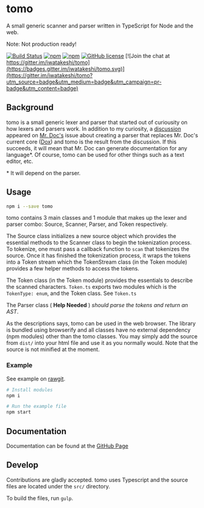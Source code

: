 # tomo

A small generic scanner and parser written in TypeScript for Node and the web.

Note: Not production ready!

[![Build Status](https://travis-ci.org/iwatakeshi/tomo.svg?branch=master)](https://travis-ci.org/iwatakeshi/tomo)
[![npm](https://img.shields.io/npm/v/tomo.svg)](https://www.npmjs.com/package/tomo)
[![npm](https://img.shields.io/npm/dt/tomo.svg)](https://www.npmjs.com/package/tomo)
[![GitHub license](https://img.shields.io/badge/license-MIT-blue.svg)](https://raw.githubusercontent.com/iwatakeshi/tomo/master/LICENSE.md)
[![Join the chat at https://gitter.im/iwatakeshi/tomo](https://badges.gitter.im/iwatakeshi/tomo.svg)](https://gitter.im/iwatakeshi/tomo?utm_source=badge&utm_medium=badge&utm_campaign=pr-badge&utm_content=badge)

## Background

tomo is a small generic lexer and parser that started out of curiousity on how lexers and parsers work. In addition to my curiosity,
a [discussion](https://github.com/mr-doc/mr-doc/issues/94) appeared on [Mr. Doc's](https://github.com/mr-doc/) issue about creating a parser that
replaces Mr. Doc's current core ([Dox](https://github.com/tj/dox)) and tomo is the result from the discussion. If this succeeds, it will mean that Mr. Doc can generate documentation for any language*. Of course, tomo can be used for other things such as a text editor, etc.

\* It will depend on the parser.


## Usage

```bash
npm i --save tomo
```

tomo contains 3 main classes and 1 module that makes up the lexer and parser combo: Source, Scanner, Parser, and Token respectively.

The Source class initializes a new source object which provides the essential methods to the Scanner class 
to begin the tokenization process. To tokenize, one must pass a callback function to `scan` 
that tokenizes the source. Once it has finished the tokenization process, it wraps the tokens
into a Token stream which the TokenStream class (in the Token module) provides a few helper methods to access the tokens.

The Token class (in the Token module) provides the essentials to describe the scanned characters. `Token.ts` exports two
modules which is the `TokenType: enum`, and the Token class. See `Token.ts` 

The Parser class ( __Help Needed__ ) _should parse the tokens and return an AST_.

As the descriptions says, tomo can be used in the web browser. The library is bundled using browserify and all classes have no external dependency (npm modules) other than the tomo classes. You may simply add the source from `dist/` into your html file and use it as you normally would. Note that the source is not minified at the moment.


### Example

See example on [rawgit](https://rawgit.com/iwatakeshi/tomo/master/html/index.html).


```bash
# Install modules
npm i

# Run the example file
npm start
```

## Documentation

Documentation can be found at the [GitHub Page](http://iwatakeshi.github.io/tomo)

## Develop

Contributions are gladly accepted. tomo uses Typescript and the source files
are located under the `src/` directory.

To build the files, run `gulp`.
